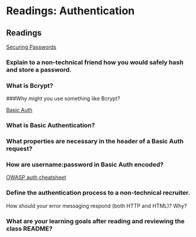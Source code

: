 # Readings: Authentication  
  
## Readings  
[Securing Passwords]()  
  
  
### Explain to a non-technical friend how you would safely hash and store a password.  
  
  
  
### What is Bcrypt?  
  
  
  
###Why might you use something like Bcrypt?  
  
  
  
[Basic Auth]()  
    
### What is Basic Authentication?  
  
  
  
### What properties are necessary in the header of a Basic Auth request?  
  
  
  
### How are username:password in Basic Auth encoded?  
  
  
  
  
[OWASP auth cheatsheet]()  
  
### Define the authentication process to a non-technical recruiter.  
  
  
  
How should your error messaging respond (both HTTP and HTML)? Why?  
  
  
### What are your learning goals after reading and reviewing the class README?  
  
  
  
